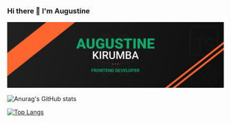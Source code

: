### Hi there 👋 I'm Augustine
![steen](https://github.com/Steentoons/steentoons/blob/main/augustine-kirumba.png)

![Anurag's GitHub stats](https://github-readme-stats.vercel.app/api?username=steentoons&show_icons=true&theme=radical)

[![Top Langs](https://github-readme-stats.vercel.app/api/top-langs/?username=anuraghazra&layout=compact)](https://github.com/anuraghazra/github-readme-stats)
